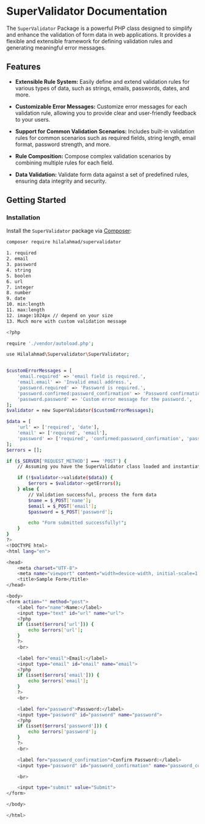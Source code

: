 # SuperValidator Documentation

The `SuperValidator` Package is a powerful PHP class designed to simplify and enhance the validation of form data in web applications. It provides a flexible and extensible framework for defining validation rules and generating meaningful error messages.

## Features

- **Extensible Rule System:** Easily define and extend validation rules for various types of data, such as strings, emails, passwords, dates, and more.

- **Customizable Error Messages:** Customize error messages for each validation rule, allowing you to provide clear and user-friendly feedback to your users.

- **Support for Common Validation Scenarios:** Includes built-in validation rules for common scenarios such as required fields, string length, email format, password strength, and more.

- **Rule Composition:** Compose complex validation scenarios by combining multiple rules for each field.

- **Data Validation:** Validate form data against a set of predefined rules, ensuring data integrity and security.

## Getting Started

### Installation

Install the `SuperValidator` package via [Composer](https://getcomposer.org/):

```bash
composer require hilalahmad/supervalidator
```


```bash
1. required
2. email
3. password
4. string
5. boolen
6. url
7. integer
8. number
9. date
10. min:length
11. max:length
12. image:1024px // depend on your size
13. Much more with custom validation message
```

```bash
<?php

require './vendor/autoload.php';

use Hilalahmad\Supervalidator\SuperValidator;


$customErrorMessages = [
    'email.required' => 'email field is required.',
    'email.email' => 'Invalid email address.',
    'password.required' => 'Password is required.',
    'password.confirmed:password_confirmation' => 'Password confirmation does not match.',
    'password.password' => 'Custom error message for the password.',
];
$validator = new SuperValidator($customErrorMessages);

$data = [
    'url' => ['required', 'date'],
    'email' => ['required', 'email'],
    'password' => ['required', 'confirmed:password_confirmation', 'password'],
];
$errors = [];

if ($_SERVER['REQUEST_METHOD'] === 'POST') {
    // Assuming you have the SuperValidator class loaded and instantiated

    if (!$validator->validate($data)) {
        $errors = $validator->getErrors();
    } else {
        // Validation successful, process the form data
        $name = $_POST['name'];
        $email = $_POST['email'];   
        $password = $_POST['password'];

        echo "Form submitted successfully!";
    }
}
?>
<!DOCTYPE html>
<html lang="en">

<head>
    <meta charset="UTF-8">
    <meta name="viewport" content="width=device-width, initial-scale=1.0">
    <title>Sample Form</title>
</head>

<body>
<form action="" method="post">
    <label for="name">Name:</label>
    <input type="text" id="url" name="url">
    <?php
    if (isset($errors['url'])) {
        echo $errors['url'];
    }
    ?>
    <br>

    <label for="email">Email:</label>
    <input type="email" id="email" name="email">
    <?php
    if (isset($errors['email'])) {
        echo $errors['email'];
    }
    ?>
    <br>

    <label for="password">Password:</label>
    <input type="password" id="password" name="password">
    <?php
    if (isset($errors['password'])) {
        echo $errors['password'];
    }
    ?>
    <br>

    <label for="password_confirmation">Confirm Password:</label>
    <input type="password" id="password_confirmation" name="password_confirmation">

    <br>

    <input type="submit" value="Submit">
</form>

</body>

</html>
```